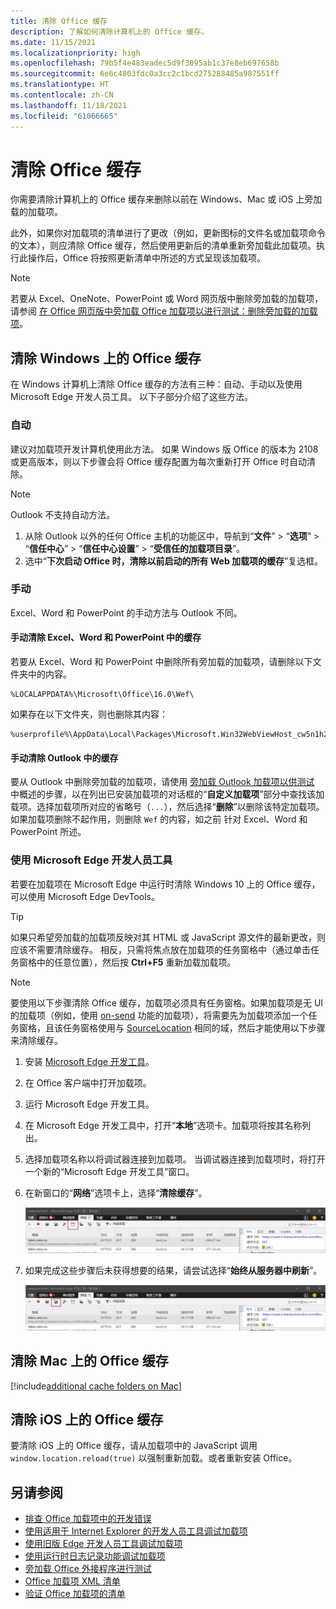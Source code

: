 ```yaml
---
title: 清除 Office 缓存
description: 了解如何清除计算机上的 Office 缓存。
ms.date: 11/15/2021
ms.localizationpriority: high
ms.openlocfilehash: 79b5f4e483eadec5d9f3095ab1c37e8eb697658b
ms.sourcegitcommit: 6e6c4803fdc0a3cc2c1bcd275288485a987551ff
ms.translationtype: HT
ms.contentlocale: zh-CN
ms.lasthandoff: 11/18/2021
ms.locfileid: "61066665"
---
```

# <a name="clear-the-office-cache"></a>清除 Office 缓存

你需要清除计算机上的 Office 缓存来删除以前在 Windows、Mac 或 iOS 上旁加载的加载项。

此外，如果你对加载项的清单进行了更改（例如，更新图标的文件名或加载项命令的文本），则应清除 Office 缓存，然后使用更新后的清单重新旁加载此加载项。执行此操作后，Office 将按照更新清单中所述的方式呈现该加载项。

> [!NOTE]
> 若要从 Excel、OneNote、PowerPoint 或 Word 网页版中删除旁加载的加载项，请参阅 [在 Office 网页版中旁加载 Office 加载项以进行测试：删除旁加载的加载项](sideload-office-add-ins-for-testing.md#remove-a-sideloaded-add-in)。

## <a name="clear-the-office-cache-on-windows"></a>清除 Windows 上的 Office 缓存

在 Windows 计算机上清除 Office 缓存的方法有三种：自动、手动以及使用 Microsoft Edge 开发人员工具。 以下子部分介绍了这些方法。

### <a name="automatically"></a>自动

建议对加载项开发计算机使用此方法。 如果 Windows 版 Office 的版本为 2108 或更高版本，则以下步骤会将 Office 缓存配置为每次重新打开 Office 时自动清除。

> [!NOTE]
> Outlook 不支持自动方法。

1. 从除 Outlook 以外的任何 Office 主机的功能区中，导航到“**文件**” > “**选项**” > “**信任中心**” > “**信任中心设置**” > “**受信任的加载项目录**”。
1. 选中“**下次启动 Office 时，清除以前启动的所有 Web 加载项的缓存**”复选框。

### <a name="manually"></a>手动

Excel、Word 和 PowerPoint 的手动方法与 Outlook 不同。

#### <a name="manually-clear-the-cache-in-excel-word-and-powerpoint"></a>手动清除 Excel、Word 和 PowerPoint 中的缓存

若要从 Excel、Word 和 PowerPoint 中删除所有旁加载的加载项，请删除以下文件夹中的内容。

```
%LOCALAPPDATA%\Microsoft\Office\16.0\Wef\
```

如果存在以下文件夹，则也删除其内容：

```
%userprofile%\AppData\Local\Packages\Microsoft.Win32WebViewHost_cw5n1h2txyewy\AC\#!123\INetCache\
```

#### <a name="manually-clear-the-cache-in-outlook"></a>手动清除 Outlook 中的缓存

要从 Outlook 中删除旁加载的加载项，请使用 [旁加载 Outlook 加载项以供测试](../outlook/sideload-outlook-add-ins-for-testing.md) 中概述的步骤，以在列出已安装加载项的对话框的“**自定义加载项**”部分中查找该加载项。选择加载项所对应的省略号（`...`），然后选择“**删除**”以删除该特定加载项。如果加载项删除不起作用，则删除 `Wef` 的内容，如之前 针对 Excel、Word 和 PowerPoint 所述。

### <a name="using-the-microsoft-edge-developer-tools"></a>使用 Microsoft Edge 开发人员工具

若要在加载项在 Microsoft Edge 中运行时清除 Windows 10 上的 Office 缓存，可以使用 Microsoft Edge DevTools。

> [!TIP]
> 如果只希望旁加载的加载项反映对其 HTML 或 JavaScript 源文件的最新更改，则应该不需要清除缓存。 相反，只需将焦点放在加载项的任务窗格中（通过单击任务窗格中的任意位置），然后按 **Ctrl+F5** 重新加载加载项。

> [!NOTE]
> 要使用以下步骤清除 Office 缓存，加载项必须具有任务窗格。如果加载项是无 UI 的加载项（例如，使用 [on-send](../outlook/outlook-on-send-addins.md) 功能的加载项），将需要先为加载项添加一个任务窗格，且该任务窗格使用与 [SourceLocation](../reference/manifest/sourcelocation.md) 相同的域，然后才能使用以下步骤来清除缓存。

1. 安装 [Microsoft Edge 开发工具](https://www.microsoft.com/p/microsoft-edge-devtools-preview/9mzbfrmz0mnj)。

2. 在 Office 客户端中打开加载项。

3. 运行 Microsoft Edge 开发工具。

4. 在 Microsoft Edge 开发工具中，打开“**本地**”选项卡。加载项将按其名称列出。

5. 选择加载项名称以将调试器连接到加载项。 当调试器连接到加载项时，将打开一个新的“Microsoft Edge 开发工具”窗口。

6. 在新窗口的“**网络**”选项卡上，选择“**清除缓存**”。

    ![Microsoft Edge 开发工具屏幕截图，其中突出显示了“清除缓存”按钮。](../images/edge-devtools-clear-cache.png)

7. 如果完成这些步骤后未获得想要的结果，请尝试选择“**始终从服务器中刷新**”。

    ![Microsoft Edge 开发工具屏幕截图，其中突出显示了“始终从服务器中刷新”按钮。](../images/edge-devtools-refresh-from-server.png)

## <a name="clear-the-office-cache-on-mac"></a>清除 Mac 上的 Office 缓存

[!include[additional cache folders on Mac](../includes/mac-cache-folders.md)]

## <a name="clear-the-office-cache-on-ios"></a>清除 iOS 上的 Office 缓存

要清除 iOS 上的 Office 缓存，请从加载项中的 JavaScript 调用 `window.location.reload(true)` 以强制重新加载。或者重新安装 Office。

## <a name="see-also"></a>另请参阅

- [排查 Office 加载项中的开发错误](troubleshoot-development-errors.md)
- [使用适用于 Internet Explorer 的开发人员工具调试加载项](debug-add-ins-using-f12-tools-ie.md)
- [使用旧版 Edge 开发人员工具调试加载项](debug-add-ins-using-devtools-edge-legacy.md)
- [使用运行时日志记录功能调试加载项](runtime-logging.md)
- [旁加载 Office 外接程序进行测试](sideload-office-add-ins-for-testing.md)
- [Office 加载项 XML 清单](../develop/add-in-manifests.md)
- [验证 Office 加载项的清单](troubleshoot-manifest.md)
